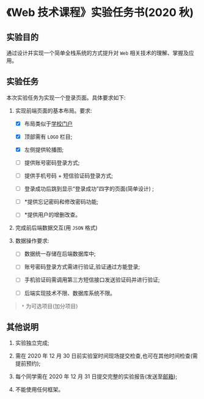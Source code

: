 # 《Web 技术课程》实验任务书(2020 秋)

## 实验目的

通过设计并实现一个简单全栈系统的方式提升对 `Web` 相关技术的理解、掌握及应用。

## 实验任务

本次实验任务为实现一个登录页面。具体要求如下:

1.  实现前端页面的基本布局。要求:

    - [x] 布局类似于[学校门户](http://my.csu.edu.cn/login/index.jsp)

    - [x] 顶部需有 `LOGO` 栏目;

    - [x] 左侧提供轮播图;

    - [ ] 提供账号密码登录方式;

    - [ ] 提供手机号码 + 短信验证码登录方式;

    - [ ] 登录成功后跳到显示“登录成功”四字的页面(简单设计) ;

    - [ ] *提供忘记密码和修改密码功能;

    - [ ] *提供用户的增删改查。

2.  完成前后端数据交互(用 `JSON` 格式)

3.  数据操作要求:

    - [ ] 数据统一存储在后端数据库中;

    - [ ] 账号密码登录方式需进行验证,验证通过方能登录;

    - [ ] 手机验证码需调用第三方短信接口发送验证码并进行验证;

    - [ ] 后端实现技术不限、数据库系统不限。

> `*` 为可选项目(加分项目)

## 其他说明

1.	实验独立完成;

2.	需在 2020 年 12 月 30 日前实验室时间现场提交检查,也可在其他时间检查(需提前预约);

3.	每个同学需在 2020 年 12 月 31 日提交完整的实验报告(发送至[邮箱](vlab@163.com));

4.	不能使用任何框架。
